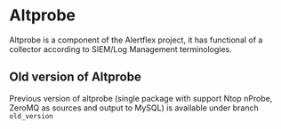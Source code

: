 # Altprobe

Altprobe is a component of the Alertflex project, it has functional of a collector according to SIEM/Log Management terminologies. 

## Old version of Altprobe 
Previous version of altprobe (single package with support Ntop nProbe, ZeroMQ as sources and output to MySQL) is available under branch ``old_version``


